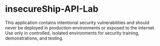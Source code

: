 # insecureShip-API-Lab
This application contains intentional security vulnerabilities and should never be deployed in production environments or exposed to the internet. Use only in controlled, isolated environments for security training, demonstrations, and testing.
